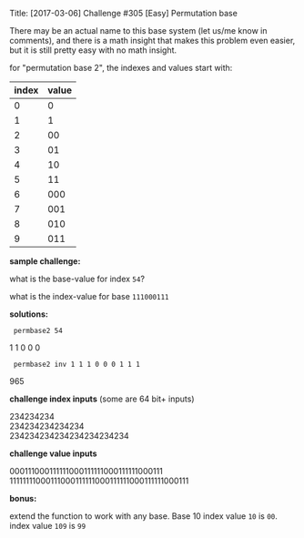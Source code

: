 Title: [2017-03-06] Challenge #305 [Easy] Permutation base

There may be an actual name to this base system (let us/me know in comments), and there is a math insight that makes this problem even easier, but it is still pretty easy with no math insight.

for "permutation base 2", the indexes and values start with:

index | value
---|---
0|0  
1|1  
2|00 
3|01 
4|10 
5|11 
6|000
7|001
8|010
9|011

**sample challenge:**

what is the base-value for index `54`?

what is the index-value for base `111000111`

**solutions:**

     permbase2 54
1 1 0 0 0

     permbase2 inv 1 1 1 0 0 0 1 1 1
965

**challenge index inputs** (some are 64 bit+ inputs)

234234234  
234234234234234  
234234234234234234234234 

**challenge value inputs**

000111000111111000111111000111111000111  
11111111000111000111111000111111000111111000111  

**bonus:**

extend the function to work with any base.  Base 10 index value `10` is `00`.  index value `109` is `99`